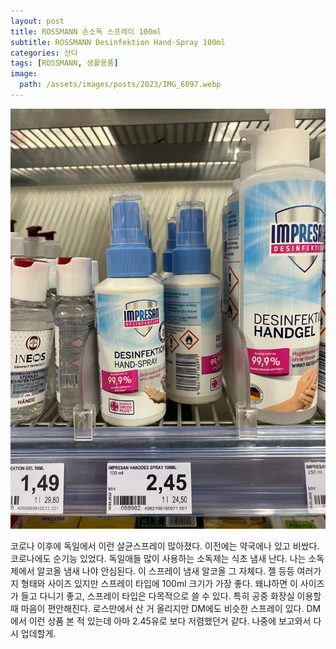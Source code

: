 ```yaml
---
layout: post
title: ROSSMANN 손소독 스프레이 100ml
subtitle: ROSSMANN Desinfektion Hand-Spray 100ml
categories: 산다
tags: [ROSSMANN, 생활용품]
image:
  path: /assets/images/posts/2023/IMG_6097.webp
---
```


![로스만 손소독 스프레이](/assets/images/posts/2023/IMG_6097.webp)

코로나 이후에 독일에서 이런 살균스프레이 많아졌다. 이전에는 약국에나 있고 비쌌다.  코로나에도 순기능 있었다. 독일애들 많이 사용하는 소독제는 식초 냄새 난다. 나는 소독제에서 알코올 냄새 나야 안심된다. 이 스프레이 냄새 알코올 그 자체다. 젤 등등 여러가지 형태와 사이즈 있지만 스프레이 타입에 100ml 크기가 가장 좋다. 왜냐하면 이 사이즈가 들고 다니기 좋고, 스프레이 타입은 다목적으로 쓸 수 있다. 특히 공중 화장실 이용할 때 마음이 편안해진다. 로스만에서 산 거 올리지만 DM에도 비슷한 스프레이 있다. DM에서 이런 상품 본 적 있는데 아마 2.45유로 보다 저렴했던거 같다. 나중에 보고와서 다시 업데할게.

